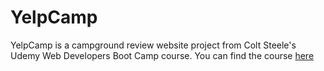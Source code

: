 # YelpCamp

YelpCamp is a campground review website project from Colt Steele's Udemy Web Developers Boot Camp course. You can find the course [here](https://www.udemy.com/course/the-web-developer-bootcamp)
